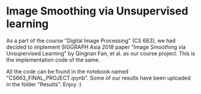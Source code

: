 # Image Smoothing via Unsupervised learning

As a part of the course "Digital Image Processing" (CS 663), we had decided to implement SIGGRAPH Asia 2018 paper "Image Smoothing via Unsupervised Learning" by Qingnan Fan, et al. as our course project. This is the implementation code of the same.

All the code can be found in the notebook named "CS663_FINAL_PROJECT.ipynb". Some of our results have been uploaded in the folder "Results". Enjoy :)